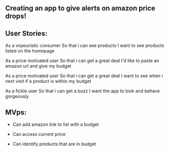 Creating an app to give alerts on amazon price drops!
-----

User Stories:
-----

As a voyeuristic consumer
So that i can see products
I want to see products listed on the homepage

As a price motivated user
So that i can get a great deal
I'd like to paste an amazon url and give my budget

As a price motivated user
So that i can get a great deal
I want to see when i next visit if a product is within my budget

As a fickle user
So that i can get a buzz
I want the app to look and behave gorgeously

MVps:
-----

  - Can add amazon link to list with a budget

  - Can access current price

  - Can identify products that are in budget
